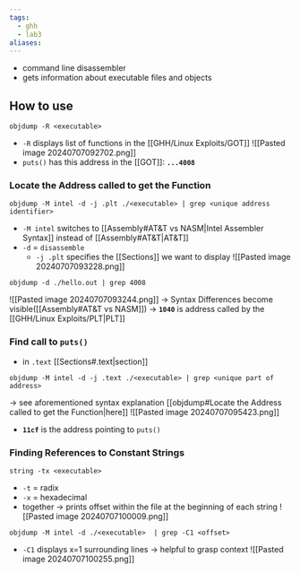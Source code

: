 ```yaml
---
tags:
  - ghh
  - lab3
aliases:
---
```

- command line disassembler
- gets information about executable files and objects

## How to use
```terminal
objdump -R <executable>
```
- `-R` displays list of functions in the [[GHH/Linux Exploits/GOT]]
![[Pasted image 20240707092702.png]]
- `puts()`  has this address in the [[GOT]]: **`...4008`**
### Locate the Address called to get the Function
```terminal
objdump -M intel -d -j .plt ./<executable> | grep <unique address identifier>
``` 
- `-M intel` switches to [[Assembly#AT&T vs NASM|Intel Assembler Syntax]] instead of [[Assembly#AT&T|AT&T]]
- `-d` = `disassemble`
	- `-j .plt` specifies the [[Sections]] we want to display
![[Pasted image 20240707093228.png]]

```terminal
objdump -d ./hello.out | grep 4008
```
![[Pasted image 20240707093244.png]]
-> Syntax Differences become visible([[Assembly#AT&T vs NASM]])
-> **`1040`** is address called by the [[GHH/Linux Exploits/PLT|PLT]]
### Find call to `puts()`
- in `.text` [[Sections#.text|section]]
```terminal
objdump -M intel -d -j .text ./<executable> | grep <unique part of address>
```
-> see aforementioned syntax explanation [[objdump#Locate the Address called to get the Function|here]]
![[Pasted image 20240707095423.png]]
- **`11cf`** is the address pointing to `puts()`

### Finding References to Constant Strings
```terminal
string -tx <executable>
```
- `-t` = radix
- `-x`  = hexadecimal
- together -> prints offset within the file at the beginning of each string
![[Pasted image 20240707100009.png]]

```terminal
objdump -M intel -d ./<executable>  | grep -C1 <offset>
```
- `-C1` displays x=1 surrounding lines -> helpful to grasp context
![[Pasted image 20240707100255.png]]